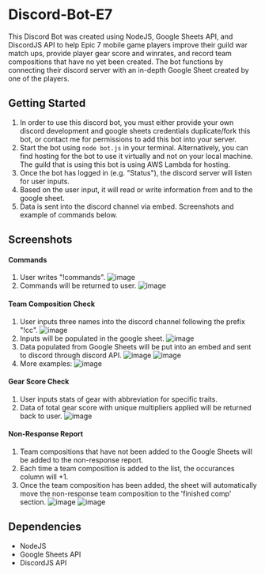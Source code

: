 # Discord-Bot-E7
This Discord Bot was created using NodeJS, Google Sheets API, and DiscordJS API to help Epic 7 mobile game players improve their guild war match ups, provide player gear score and winrates, and record team compositions that have no yet been created. The bot functions by connecting their discord server with an in-depth Google Sheet created by one of the players.

## Getting Started
1. In order to use this discord bot, you must either provide your own discord development and google sheets credentials duplicate/fork this bot, or contact me for permissions to add this bot into your server.
2. Start the bot using `node bot.js` in your terminal. Alternatively, you can find hosting for the bot to use it virtually and not on your local machine. The guild that is using this bot is using AWS Lambda for hosting.
3. Once the bot has logged in (e.g. "Status"), the discord server will listen for user inputs.
4. Based on the user input, it will read or write information from and to the google sheet.
5. Data is sent into the discord channel via embed. Screenshots and example of commands below.

## Screenshots

#### Commands ####
1. User writes "!commands".
![image](https://user-images.githubusercontent.com/99042142/213616023-3d634ab9-44f8-4e60-9c7e-fd33583c8ee5.png)
2. Commands will be returned to user.
![image](https://user-images.githubusercontent.com/99042142/213699559-61ef5e6d-ab93-4d2d-bc56-2f7518bbb5bd.png)

#### Team Composition Check ####
1. User inputs three names into the discord channel following the prefix "!cc".
![image](https://user-images.githubusercontent.com/99042142/213616229-2d110c15-42e6-44a7-9da1-c2a9c7652c84.png)
2. Inputs will be populated in the google sheet.
![image](https://user-images.githubusercontent.com/99042142/213617437-630649b1-22df-46fa-a051-19120786f33c.png)
4. Data populated from Google Sheets will be put into an embed and sent to discord through discord API.
![image](https://user-images.githubusercontent.com/99042142/213616816-dcb149ba-81e4-4d9b-b0fb-a3c7e4a985b7.png)
![image](https://user-images.githubusercontent.com/99042142/213616767-a18203df-33c6-4df1-99d9-82a83c4b78dd.png)
5. More examples:
![image](https://user-images.githubusercontent.com/99042142/217400904-802e0075-3838-4b80-bab4-71c2d2755bb0.png)


#### Gear Score Check ####
1. User inputs stats of gear with abbreviation for specific traits.
2. Data of total gear score with unique multipliers applied will be returned back to user.
![image](https://user-images.githubusercontent.com/99042142/217400749-cf2ba461-04d5-40f6-be37-05970aa90dc1.png)

#### Non-Response Report ####
1. Team compositions that have not been added to the Google Sheets will be added to the non-response report.
2. Each time a team composition is added to the list, the occurances column will +1.
3. Once the team composition has been added, the sheet will automatically move the non-response team composition to the 'finished comp' section.
![image](https://user-images.githubusercontent.com/99042142/216804462-b8771975-2e7c-4e76-8a6d-c57d8f7b3ef7.png)
![image](https://user-images.githubusercontent.com/99042142/216804542-18e44abf-1830-4b2c-86c4-c06c61bb10cb.png)



## Dependencies
- NodeJS
- Google Sheets API
- DiscordJS API
